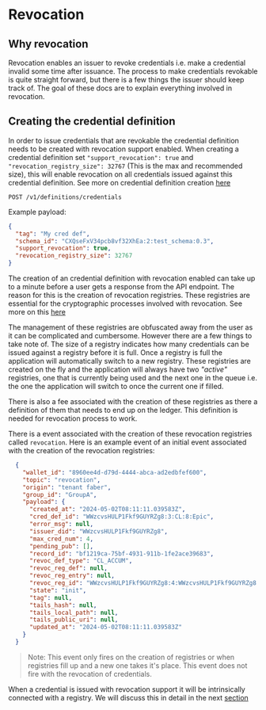 # Revocation
## Why revocation
Revocation enables an issuer to revoke credentials i.e. make a credential invalid some time after issuance. 
The process to make credentials revokable is quite straight forward, but there is a few things the issuer should keep track of.
The goal of these docs are to explain everything involved in revocation.

## Creating the credential definition
In order to issue credentials that are revokable the credential definition needs to be created with revocation support enabled.
When creating a credential definition set ```"support_revocation": true``` and ```"revocation_registry_size": 32767``` (This is the max and recommended size), this will enable revocation on all credentials issued against this credential definition. See more on credential definition creation [here](../3.%20Create%20Credential%20Definition.md) 

```http
POST /v1/definitions/credentials
```
Example payload:
```json
{
  "tag": "My cred def",
  "schema_id": "CXQseFxV34pcb8vf32XhEa:2:test_schema:0.3",
  "support_revocation": true,
  "revocation_registry_size": 32767
}
```
The creation of an credential definition with revocation enabled can take up to a minute before a user gets a response from the API endpoint. The reason for this is the creation of revocation registries. These registries are essential for the cryptographic processes involved with revocation. See more on this [here](https://github.com/hyperledger/indy-hipe/blob/main/text/0011-cred-revocation/README.md)

The management of these registries are obfuscated away from the user as it can be complicated and cumbersome. However there are a few things to take note of. The size of a registry indicates how many credentials can be issued against a registry before it is full. Once a registry is full the application will automatically switch to a new registry. These registries are created on the fly and the application will always have two *"active"* registries, one that is currently being used and the next one in the queue i.e. the one the application will switch to once the current one if filled.

There is also a fee associated with the creation of these registries as there a definition of them that needs to end up on the ledger. This definition is needed for revocation process to work.

There is a event associated with the creation of these revocation registries called ```revocation```.
Here is an example event of an initial event associated with the creation of the revocation registries:
```json
  {
    "wallet_id": "8960ee4d-d79d-4444-abca-ad2edbfef600",
    "topic": "revocation",
    "origin": "tenant faber",
    "group_id": "GroupA",
    "payload": {
      "created_at": "2024-05-02T08:11:11.039583Z",
      "cred_def_id": "WWzcvsHULP1Fkf9GUYRZg8:3:CL:8:Epic",
      "error_msg": null,
      "issuer_did": "WWzcvsHULP1Fkf9GUYRZg8",
      "max_cred_num": 4,
      "pending_pub": [],
      "record_id": "bf1219ca-75bf-4931-911b-1fe2ace39683",
      "revoc_def_type": "CL_ACCUM",
      "revoc_reg_def": null,
      "revoc_reg_entry": null,
      "revoc_reg_id": "WWzcvsHULP1Fkf9GUYRZg8:4:WWzcvsHULP1Fkf9GUYRZg8:3:CL:8:Epic:CL_ACCUM:bf1219ca-75bf-4931-911b-1fe2ace39683",
      "state": "init",
      "tag": null,
      "tails_hash": null,
      "tails_local_path": null,
      "tails_public_uri": null,
      "updated_at": "2024-05-02T08:11:11.039583Z"
    }
  }
```
>Note: This event only fires on the creation of registries or when registries fill up and a new one takes it's place. This event does not fire with the revocation of credentials. 

When a credential is issued with revocation support it will be intrinsically connected with a registry. We will discuss this in detail in the next [section](2.%20Issue%20Credential.md) 
 
